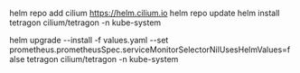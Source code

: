 helm repo add cilium https://helm.cilium.io
helm repo update
helm install tetragon cilium/tetragon -n kube-system


helm upgrade --install -f values.yaml   --set prometheus.prometheusSpec.serviceMonitorSelectorNilUsesHelmValues=false  tetragon cilium/tetragon -n kube-system


